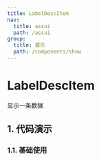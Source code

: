 ```yaml
---
title: LabelDescItem
nav:
  title: assui
  path: /assui
group:
  title: 展示
  path: /components/show
---
```


# LabelDescItem

显示一条数据

## 1. 代码演示

### 1.1. 基础使用

<code hideActions='["CSB", "EXTERNAL"]' src="./demo/index.tsx" />

<API></API>
